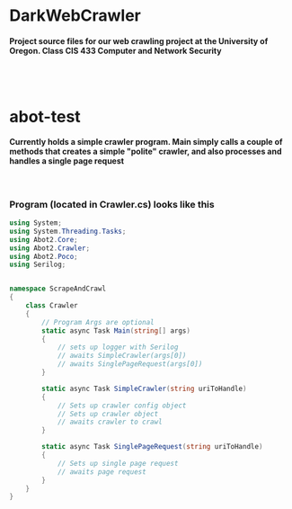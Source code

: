 # DarkWebCrawler
#### Project source files for our web crawling project at the University of Oregon. Class CIS 433 Computer and Network Security

<br></br>

# abot-test
#### Currently holds a simple crawler program. Main simply calls a couple of methods that creates a simple "polite" crawler, and also processes and handles a single page request

</br>

### Program (located in Crawler.cs) looks like this
``` C#
using System;
using System.Threading.Tasks;
using Abot2.Core;
using Abot2.Crawler;
using Abot2.Poco;
using Serilog;


namespace ScrapeAndCrawl
{
    class Crawler
    {
        // Program Args are optional
        static async Task Main(string[] args)
        {
            // sets up logger with Serilog
            // awaits SimpleCrawler(args[0])
            // awaits SinglePageRequest(args[0])
        }

        static async Task SimpleCrawler(string uriToHandle)
        {
            // Sets up crawler config object
            // Sets up crawler object
            // awaits crawler to crawl
        }

        static async Task SinglePageRequest(string uriToHandle)
        {
            // Sets up single page request
            // awaits page request
        }
    }
}
```